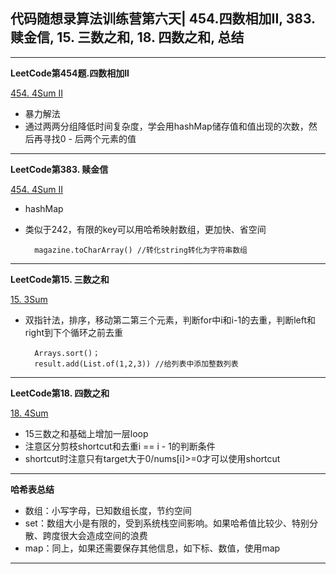 ## **代码随想录算法训练营第六天| 454.四数相加II, 383. 赎金信, 15. 三数之和, 18. 四数之和, 总结**
<hr/>

**LeetCode第454题.四数相加II**

[454. 4Sum II](https://leetcode.cn/problems/4sum-ii/description/)

- 暴力解法
- 通过两两分组降低时间复杂度，学会用hashMap储存值和值出现的次数，然后再寻找0 - 后两个元素的值

<hr/>

**LeetCode第383. 赎金信**

[454. 4Sum II](https://leetcode.cn/problems/4sum-ii/description/)

- hashMap
- 类似于242，有限的key可以用哈希映射数组，更加快、省空间

        magazine.toCharArray() //转化string转化为字符串数组

<hr/>

**LeetCode第15. 三数之和**

[15. 3Sum](https://leetcode.cn/problems/3sum/submissions/479062207/)

- 双指针法，排序，移动第二第三个元素，判断for中i和i-1的去重，判断left和right到下个循环之前去重

        Arrays.sort()；
        result.add(List.of(1,2,3)) //给列表中添加整数列表

<hr/>

**LeetCode第18. 四数之和**

[18. 4Sum](https://leetcode.cn/problems/4sum/description/)

- 15三数之和基础上增加一层loop
- 注意区分剪枝shortcut和去重i == i - 1的判断条件
- shortcut时注意只有target大于0/nums[i]>=0才可以使用shortcut

<hr/>

**哈希表总结**

- 数组：小写字母，已知数组长度，节约空间
- set：数组大小是有限的，受到系统栈空间影响。如果哈希值比较少、特别分散、跨度很大会造成空间的浪费
- map：同上，如果还需要保存其他信息，如下标、数值，使用map

<hr/>